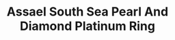 ---
title: Assael South Sea Pearl And Diamond Platinum Ring
description: |
  Brilliant Round Diamonds are perfectly hand set around this show stopping South Sea Cultured Pearl.
specs: |
  South Sea Cultured Pearl Ring, 16.6 - 17.5mm, set in Platinum with Diamonds, 16 Round Diamonds, 3.08 ctw.
images:
  - assael-south-sea-pearl-and-diamond-platinum-ring.jpg
category: Classic Assael
order: 3
tags:
  - rings
---